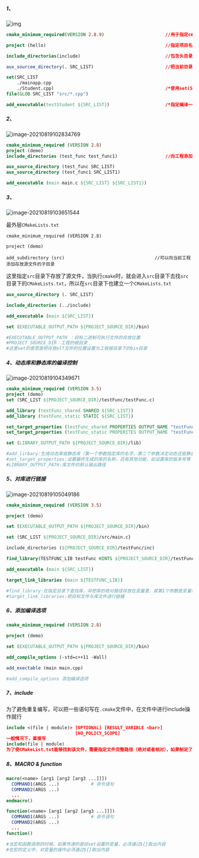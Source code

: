 ##### 1、

![img](D:\\wuxinzhen1\\Documents\\JD\\office_dongdong\\wuxinzhen1\\Temp\\JdOnline20210819102803.png)

```cmake
cmake_minimum_required(VERSION 2.8.9)						//用于指定cmake最低版本

project (hello)												//指定项目名称

include_directories(include)								//包含头目录文件

aux_sourcee_directory(. SRC_LIST)							//把当前目录下的源文件列表存放到变量SRC_LIST里

set(SRC_LIST 
	./mainapp.cpp 
	./Student.cpp)											/*使用set(SOURCES ...) 或GLOB(or GLOB_SOURCES)设置															   源文件SOURCES*/
file(GLOB SRC_LIST "src/*.cpp")

add_executable(testStudent ${SRC_LIST})						/*指定编译一个可执行文件，hello是第一个参数，表示生成可执															  行文件的文件名，第二个从参数用于指定源文件*/

```

##### 2、

![image-20210819102834769](C:\Users\wuxinzhen1\AppData\Roaming\Typora\typora-user-images\image-20210819102834769.png)

```cmake
cmake_minimum_required (VERSION 2.8)
project (demo)
include_directories (test_func test_func1)					//向工程添加多个指定头文件的搜索路径，路径之间用空格分隔

aux_source_directory (test_func SRC_LIST)
aux_source_directory (test_func1 SRC_LIST1)

add_executable (main main.c ${SRC_LIST} ${SRC_LIST1})
```

##### 3、

![image-20210819103651544](C:\Users\wuxinzhen1\AppData\Roaming\Typora\typora-user-images\image-20210819103651544.png)

最外层`CMakeLists.txt`

```
cmake_minimum_required (VERSION 2.8)

project (demo)

add_subdirectory (src)									//可以向当前工程添加存放源文件的子目录
```

这里指定`src`目录下存放了源文件，当执行`cmake`时，就会进入`src`目录下去找`src`目录下的`CMakeLists.txt`，所以在`src`目录下也建立一个`CMakeLists.txt`

```cmake
aux_source_directory (. SRC_LIST)

include_directories (../include)

add_executable (main ${SRC_LIST})

set (EXECUTABLE_OUTPUT_PATH ${PROJECT_SOURCE_DIR}/bin)

#EXECUTABLE_OUTPUT_PATH ：目标二进制可执行文件的存放位置
#PROJECT_SOURCE_DIR：工程的根目录
#这里set的意思是把存放elf文件的位置设置为工程根目录下的bin目录
```

##### 4、动态库和静态库的编译控制

![image-20210819104349671](C:\Users\wuxinzhen1\AppData\Roaming\Typora\typora-user-images\image-20210819104349671.png)

```cmake
cmake_minimum_required (VERSION 3.5)
project (demo)
set (SRC_LIST ${PROJECT_SOURCE_DIR}/testFunc/testFunc.c)

add_library (testFunc_shared SHARED ${SRC_LIST})
add_library (testFunc_static STATIC ${SRC_LIST})

set_target_properties (testFunc_shared PROPERTIES OUTPUT_NAME "testFunc")
set_target_properties (testFunc_static PROPERITES OUTPUT_NAME "testFunc")

set (LIBRARY_OUTPUT_PATH ${PROJECT_SOURCE_DIR}/lib)

#add_lirbary:生成动态库或静态库（第一个参数指定库的名字，第二个参数决定动态还是静态，默认为静态；第三个参数指定生成库的源文件
#set_target_properties:设置最终生成的库的名称，还有其他功能，如设置库的版本号等
#LIBRARY_OUTPUT_PATH:库文件的默认输出路径
```

##### 5、对库进行链接

![image-20210819105049186](C:\Users\wuxinzhen1\AppData\Roaming\Typora\typora-user-images\image-20210819105049186.png)

```cmake
cmake_minimum_required (VERSION 3.5)

project (demo)

set (EXECUTABLE_OUTPUT_PATH ${PROJECT_SOURCE_DIR}/bin)

set (SRC_LIST ${PROJECT_SOURCE_DIR}/src/main.c}

include_directories (${PROJECT_SOURCE_DIR}/testFunc/inc)

find_library(TESTFUNC_LIB testFunc HINTS ${PROJECT_SOURCE_DIR}/testFunc/lib)

add_executable (main ${SRC_LIST})

target_link_libraries (main ${TESTFUNC_LIB})

#find_library:在指定目录下查找库，并把库的绝对路径存放在变量里，其第1个参数是变量名称，第2个参数是库名称，第3个参数是HINTS，第4个参数是路径 默认是查找动态库，如想指定类型，可以写成find_library(TESTFUNC_LIB libtestFunc.so ...)
#target_link_libraries:把目标文件与库文件进行链接
```

##### 6、添加编译选项

```cmake
cmake_minimum_required (VERSION 2.8)

project (demo)

set (EXECUTABLE_OUTPUT_PATH ${PROJECT_SOURCE_DIR}/bin)

add_compile_options (-std=c++11 -Wall)

add_exectable (main main.cpp)

#add_compile_options 添加编译选项
```

##### 7、include

​	为了避免重复编写，可以把一些语句写在`.cmake`文件中，在文件中进行include操作就行

```cmake
include <(file | module)> [OPTIONAL] [RESULT_VARIBLE <bar>]
						  [NO_POLICY_SCOPE]
一般情况下，直接写
include(file | module)
为了使CMakeList.txt能够找到该文件，需要指定文件完整路径（绝对或者相对），如果制定了CMAKE_MODULE_PATH,就可以直接include该目录下的.cmake文件了
```

##### 8、MACRO & function

```cmake
macro(<name> [arg1 [arg2 [arg3 ...]]])
  COMMAND1(ARGS ...)            # 命令语句
  COMMAND2(ARGS ...)
  ...
endmacro()

function(<name> [arg1 [arg2 [arg3 ...]]])
  COMMAND1(ARGS ...)            # 命令语句
  COMMAND2(ARGS ...)
  ...
function()

#当宏和函数调用的时候，如果传递的是经set设置的变量，必须通过${}取出内容
#在宏的定义中，对变量的操作必须通过${}取出内容
```

